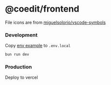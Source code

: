 # @coedit/frontend

File icons are from [miguelsolorio/vscode-symbols](https://github.com/miguelsolorio/vscode-symbols)

### Development

Copy [env example](.env.local.example) to `.env.local`

```bash
bun run dev
```

### Production

Deploy to vercel
